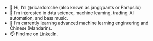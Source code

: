 - 👋 Hi, I’m @ricardoroche (also known as janglypants or Parapsilo)
- 👀 I’m interested in data science, machine learning, trading, AI automation, and bass music.
- 🌱 I’m currently learning advanced machine learning engineering and Chinese (Mandarin)..
- 📫 Find me on [LinkedIn](https://linkedin.com/in/reroche).

<!---
ricardoroche/ricardoroche is a ✨ special ✨ repository because its `README.md` (this file) appears on your GitHub profile.
You can click the Preview link to take a look at your changes.
--->
